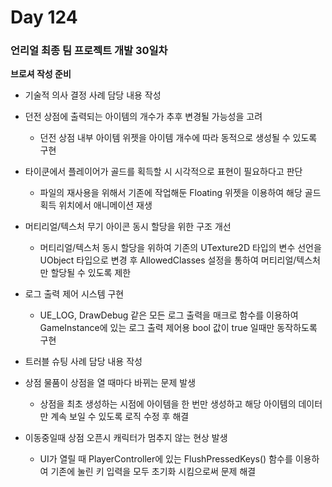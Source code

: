 # Day 124

### 언리얼 최종 팀 프로젝트 개발 30일차

**브로셔 작성 준비**

- 기술적 의사 결정 사례 담당 내용 작성
- 던전 상점에 출력되는 아이템의 개수가 추후 변경될 가능성을 고려
    - 던전 상점 내부 아이템 위젯을 아이템 개수에 따라 동적으로 생성될 수 있도록 구현
- 타이쿤에서 플레이어가 골드를 획득할 시 시각적으로 표현이 필요하다고 판단
    - 파일의 재사용을 위해서 기존에 작업해둔 Floating 위젯을 이용하여 해당 골드 획득 위치에서 애니메이션 재생
- 머티리얼/텍스처 무기 아이콘 동시 할당을 위한 구조 개선
    - 머티리얼/텍스처 동시 할당을 위하여 기존의 UTexture2D 타입의 변수 선언을 UObject 타입으로 변경 후 AllowedClasses 설정을 통하여 머티리얼/텍스처만 할당될 수 있도록 제한
- 로그 출력 제어 시스템 구현
    - UE_LOG, DrawDebug 같은 모든 로그 출력을 매크로 함수를 이용하여 GameInstance에 있는 로그 출력 제어용 bool 값이 true 일때만 동작하도록 구현

- 트러블 슈팅 사례 담당 내용 작성
- 상점 물품이 상점을 열 때마다 바뀌는 문제 발생
    - 상점을 최초 생성하는 시점에 아이템을 한 번만 생성하고 해당 아이템의 데이터만 계속 보일 수 있도록 로직 수정 후 해결
- 이동중일때 상점 오픈시 캐릭터가 멈추지 않는 현상 발생
    - UI가 열릴 때 PlayerController에 있는 FlushPressedKeys() 함수를 이용하여 기존에 눌린 키 입력을 모두 초기화 시킴으로써 문제 해결



